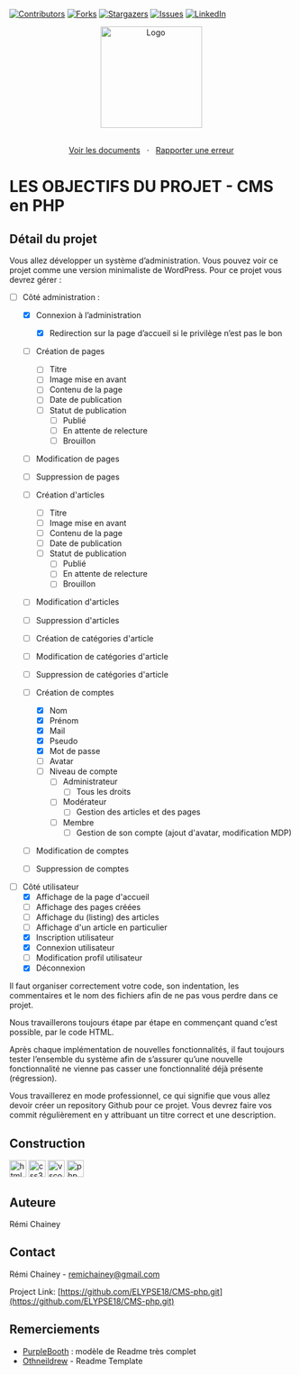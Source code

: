 [![Contributors][contributors-shield]][contributors-url]
[![Forks][forks-shield]][forks-url]
[![Stargazers][stars-shield]][stars-url]
[![Issues][issues-shield]][issues-url]
[![LinkedIn][linkedin-shield]][linkedin-url]

<div align="center">
  <a href="https://ELYPSE18.github.io/CMS-php/">
    <img src="uploads/logo.png" alt="Logo" width="180">
  </a>
</div>

<p align="center">
    <br>
    <a href="https://github.com/ELYPSE18/CMS-php">Voir les documents</a>
    &nbsp;
    ·
    &nbsp;
    <a href="https://github.com/ELYPSE18/CMS-php/issues">Rapporter une erreur</a>
</p>

# LES OBJECTIFS DU PROJET - CMS en PHP

## Détail du projet

Vous allez développer un système d’administration. Vous pouvez voir ce projet comme une version minimaliste de WordPress. Pour ce projet vous devrez gérer :

* [ ] Côté administration :
    * [x] Connexion à l’administration
        * [x] Redirection sur la page d’accueil si le privilège n’est pas le bon

    * [ ] Création de pages
        * [ ] Titre
        * [ ] Image mise en avant
        * [ ] Contenu de la page
        * [ ] Date de publication
        * [ ] Statut de publication
            * [ ] Publié
            * [ ] En attente de relecture
            * [ ] Brouillon
    * [ ] Modification de pages
    * [ ] Suppression de pages

    * [ ] Création d'articles
        * [ ] Titre
        * [ ] Image mise en avant
        * [ ] Contenu de la page
        * [ ] Date de publication
        * [ ] Statut de publication
            * [ ] Publié
            * [ ] En attente de relecture
            * [ ] Brouillon
    * [ ] Modification d'articles
    * [ ] Suppression d'articles
    * [ ] Création de catégories d'article
    * [ ] Modification de catégories d'article
    * [ ] Suppression de catégories d'article

    * [ ] Création de comptes
        * [x] Nom
        * [x] Prénom
        * [x] Mail
        * [x] Pseudo
        * [x] Mot de passe
        * [ ] Avatar
        * [ ] Niveau de compte
            * [ ] Administrateur
                * [ ] Tous les droits
            * [ ] Modérateur
                * [ ] Gestion des articles et des pages
            * [ ] Membre
                * [ ] Gestion de son compte (ajout d'avatar, modification MDP)
    * [ ] Modification de comptes
    * [ ] Suppression de comptes

* [ ] Côté utilisateur
    * [x] Affichage de la page d'accueil
    * [ ] Affichage des pages créées
    * [ ] Affichage du (listing) des articles
    * [ ] Affichage d'un article en particulier
    * [x] Inscription utilisateur
    * [x] Connexion utilisateur
    * [ ] Modification profil utilisateur
    * [x] Déconnexion

Il faut organiser correctement votre code, son indentation, les commentaires et le nom des fichiers afin de ne pas vous perdre dans ce projet.

Nous travaillerons toujours étape par étape en commençant quand c’est possible, par le code HTML.

Après chaque implémentation de nouvelles fonctionnalités, il faut toujours tester l’ensemble du système afin de s’assurer qu’une nouvelle fonctionnalité ne vienne pas casser une fonctionnalité déjà présente (régression).

Vous travaillerez en mode professionnel, ce qui signifie que vous allez devoir créer un repository Github pour ce projet. Vous devrez faire vos commit régulièrement en y attribuant un titre correct et une description.

## Construction

<img src="https://cdn.jsdelivr.net/gh/devicons/devicon/icons/html5/html5-original.svg" height="30" alt="html5 logo"  /> 
<img src="https://cdn.jsdelivr.net/gh/devicons/devicon/icons/css3/css3-original.svg" height="30" alt="css3 logo"  />
<img src="https://cdn.jsdelivr.net/gh/devicons/devicon/icons/vscode/vscode-original.svg" height="30" alt="vscode logo"  />
<img src="https://cdn.jsdelivr.net/gh/devicons/devicon/icons/php/php-original.svg" height="30" alt="php logo"  />

## Auteure

Rémi Chainey

## Contact

Rémi Chainey - remichainey@gmail.com

Project Link: [https://github.com/ELYPSE18/CMS-php.git](https://github.com/ELYPSE18/CMS-php.git)

## Remerciements

* [PurpleBooth](https://github.com/PurpleBooth/a-good-readme-template) : modèle de Readme très complet
* [Othneildrew](https://github.com/othneildrew/Best-README-Template/blob/master/README.md) - Readme Template

<!-- MARKDOWN LINKS & IMAGES -->
<!-- https://www.markdownguide.org/basic-syntax/#reference-style-links -->
[contributors-shield]: https://img.shields.io/github/contributors/ELYPSE18/Booki-php.svg?style=for-the-badge
[contributors-url]: https://github.com/ELYPSE18/Booki-php/graphs/contributors
[forks-shield]: https://img.shields.io/github/forks/ELYPSE18/Booki-php.svg?style=for-the-badge
[forks-url]: https://github.com/ELYPSE18/Booki-php/forks
[stars-shield]: https://img.shields.io/github/stars/ELYPSE18/Booki-php.svg?style=for-the-badge
[stars-url]: https://github.com/ELYPSE18/Booki-php/stargazers
[issues-shield]: https://img.shields.io/github/issues/ELYPSE18/Booki-php.svg?style=for-the-badge
[issues-url]: https://github.com/ELYPSE18/Booki-php/issues

[linkedin-shield]: https://img.shields.io/badge/-LinkedIn-black.svg?style=for-the-badge&logo=linkedin&colorB=555
[linkedin-url]: https://www.linkedin.com/in/remi-chainey-a685a4100/